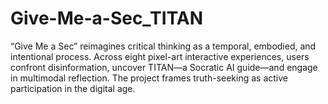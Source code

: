 # Give-Me-a-Sec_TITAN
“Give Me a Sec” reimagines critical thinking as a temporal, embodied, and intentional process. Across eight pixel-art interactive experiences, users confront disinformation, uncover TITAN—a Socratic AI guide—and engage in multimodal reflection. The project frames truth-seeking as active participation in the digital age.
